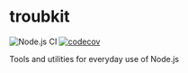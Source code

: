 # troubkit

![Node.js CI](https://github.com/Troublor/troubkit/workflows/Node.js%20CI/badge.svg)
[![codecov](https://codecov.io/gh/Troublor/troubkit/branch/master/graph/badge.svg?token=ZRMJZS7WT6)](https://codecov.io/gh/Troublor/troubkit)

Tools and utilities for everyday use of Node.js

